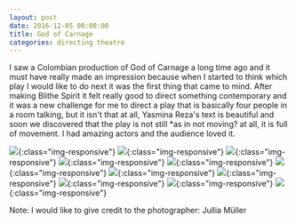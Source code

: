 ```yaml
---
layout: post
date: 2016-12-05 00:00:00
title: God of Carnage
categories: directing theatre
---
```


I saw a Colombian production of God of Carnage a long time ago and it must have
really made an impression because when I started to think which play I would
like to do next it was the first thing that came to mind. After making Blithe
Spirit it felt really good to direct something contemporary and it was a new
challenge for me to direct a play that is basically four people in a room
talking, but it isn't that at all, Yasmina Reza's text is beautiful and soon we
discovered that the play is not still *as in not moving? at all, it is full of
movement. I had amazing actors and the audience loved it.

![](https://image.ibb.co/jBcx7R/Carnage_3.jpg){:class="img-responsive"}
![](https://image.ibb.co/nExx7R/Carnage_10.jpg){:class="img-responsive"}
![](https://image.ibb.co/kRv0SR/Carnage_2.jpg){:class="img-responsive"}
![](https://image.ibb.co/c3H8E6/Carnage_12.jpg){:class="img-responsive"}
![](https://image.ibb.co/cD561m/Carnage_6.jpg){:class="img-responsive"}
![](https://image.ibb.co/fMVBZ6/Carnage_7.jpg){:class="img-responsive"}
![](https://image.ibb.co/kY9G1m/Carnage_1.jpg){:class="img-responsive"}
![](https://image.ibb.co/g0XpnR/Carnage_5.jpg){:class="img-responsive"}
![](https://image.ibb.co/f2Vs7R/Carnage_11.jpg){:class="img-responsive"}
![](https://image.ibb.co/k78enR/Carnage_9.jpg){:class="img-responsive"}
![](https://image.ibb.co/k5CuMm/Carnage_4.jpg){:class="img-responsive"}

Note: I would like to give credit to the photographer: Jullia Müller
